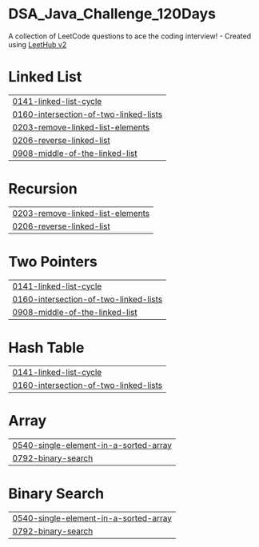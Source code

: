 # DSA_Java_Challenge_120Days
A collection of LeetCode questions to ace the coding interview! - Created using [LeetHub v2](https://github.com/arunbhardwaj/LeetHub-2.0)


# Linked List
|  |
| ------- |
| [0141-linked-list-cycle](https://github.com/surajit1312/DSA_Java_Challenge_120Days/tree/master/LinkedList/Easy/0141-linked-list-cycle) |
| [0160-intersection-of-two-linked-lists](https://github.com/surajit1312/DSA_Java_Challenge_120Days/tree/master/LinkedList/Easy/0160-intersection-of-two-linked-lists) |
| [0203-remove-linked-list-elements](https://github.com/surajit1312/DSA_Java_Challenge_120Days/tree/master/LinkedList/Easy/0203-remove-linked-list-elements) |
| [0206-reverse-linked-list](https://github.com/surajit1312/DSA_Java_Challenge_120Days/tree/master/LinkedList/Easy/0206-reverse-linked-list) |
| [0908-middle-of-the-linked-list](https://github.com/surajit1312/DSA_Java_Challenge_120Days/tree/master/LinkedList/Easy/0908-middle-of-the-linked-list) |
# Recursion
|  |
| ------- |
| [0203-remove-linked-list-elements](https://github.com/surajit1312/DSA_Java_Challenge_120Days/tree/master/LinkedList/Easy/0203-remove-linked-list-elements) |
| [0206-reverse-linked-list](https://github.com/surajit1312/DSA_Java_Challenge_120Days/tree/master/LinkedList/Easy/0206-reverse-linked-list) |
# Two Pointers
|  |
| ------- |
| [0141-linked-list-cycle](https://github.com/surajit1312/DSA_Java_Challenge_120Days/tree/master/LinkedList/Easy/0141-linked-list-cycle) |
| [0160-intersection-of-two-linked-lists](https://github.com/surajit1312/DSA_Java_Challenge_120Days/tree/master/LinkedList/Easy/0160-intersection-of-two-linked-lists) |
| [0908-middle-of-the-linked-list](https://github.com/surajit1312/DSA_Java_Challenge_120Days/tree/master/LinkedList/Easy/0908-middle-of-the-linked-list) |
# Hash Table
|  |
| ------- |
| [0141-linked-list-cycle](https://github.com/surajit1312/DSA_Java_Challenge_120Days/tree/master/LinkedList/Easy/0141-linked-list-cycle) |
| [0160-intersection-of-two-linked-lists](https://github.com/surajit1312/DSA_Java_Challenge_120Days/tree/master/LinkedList/Easy/0160-intersection-of-two-linked-lists) |
# Array
|  |
| ------- |
| [0540-single-element-in-a-sorted-array](https://github.com/surajit1312/DSA_Java_Challenge_120Days/tree/master/0540-single-element-in-a-sorted-array) |
| [0792-binary-search](https://github.com/surajit1312/DSA_Java_Challenge_120Days/tree/master/BinarySearch/Easy/0792-binary-search) |
# Binary Search
|  |
| ------- |
| [0540-single-element-in-a-sorted-array](https://github.com/surajit1312/DSA_Java_Challenge_120Days/tree/master/0540-single-element-in-a-sorted-array) |
| [0792-binary-search](https://github.com/surajit1312/DSA_Java_Challenge_120Days/tree/master/BinarySearch/Easy/0792-binary-search) |
